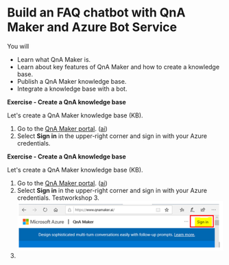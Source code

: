 # **Build an FAQ chatbot with QnA Maker and Azure Bot Service**

You will

- Learn what QnA Maker is.
- Learn about key features of QnA Maker and how to create a knowledge base.
- Publish a QnA Maker knowledge base.
- Integrate a knowledge base with a bot.

**Exercise - Create a QnA knowledge base**

Let's create a QnA Maker knowledge base (KB).

1. Go to the [QnA Maker portal](https://www.qnamaker.ai/?).  ([ai](https://qnamaker.ai/))
2. Select **Sign in** in the upper-right corner and sign in with your Azure credentials.

**Exercise - Create a QnA knowledge base**

Let's create a QnA Maker knowledge base (KB).

1. Go to the [QnA Maker portal](https://www.qnamaker.ai/?).  ([ai](https://qnamaker.ai/))
2. Select **Sign in** in the upper-right corner and sign in with your Azure credentials.  Testworkshop 
   3. ![](./images/Picture1.png)
4. 